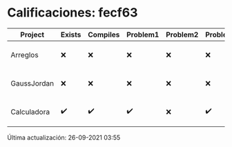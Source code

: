 # Calificaciones: fecf63
|Project|Exists|Compiles|Problem1|Problem2|Problem3|Extra|CommitHash|CommitDate|CheckDate|Comments|DueDate|Grade|
|-|-|-|-|-|-|-|-|-|-|-|-|-|
|Arreglos|❌|❌|❌|❌|❌|❌|NA|NA|26-09-2021 03:55:37|No se encontró el archivo en PracticasComputacionI/Arreglos/Arreglos.cpp|24-09-2021 21:00:00|5.0|
|GaussJordan|❌|❌|❌|❌|❌|❌|NA|NA|26-09-2021 03:55:38|No se encontró el archivo en PracticasComputacionI/GaussJordan/GaussJordan.cpp|01-10-2020 21:00:00|5.0|
|Calculadora|✔️|✔️|✔️|❌|✔️|✔️|edbbe0e7f82b128fb714ed18aac1c91506912623|17-09-2021 21:04:30|17-09-2021 21:27:18|No implementaste operaciones con números flotantes|17-09-2021 21:00:00|10.0|

Última actualización: 26-09-2021 03:55